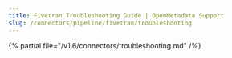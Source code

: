 ```yaml
---
title: Fivetran Troubleshooting Guide | OpenMetadata Support
slug: /connectors/pipeline/fivetran/troubleshooting
---
```


{% partial file="/v1.6/connectors/troubleshooting.md" /%}
